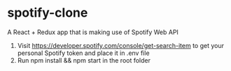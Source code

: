 # spotify-clone

A React + Redux app that is making use of Spotify Web API

1. Visit https://developer.spotify.com/console/get-search-item to get your personal Spotify token and place it in .env file
2. Run npm install && npm start in the root folder
